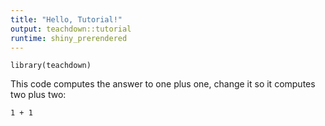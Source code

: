 ```yaml
---
title: "Hello, Tutorial!"
output: teachdown::tutorial
runtime: shiny_prerendered
---
```


```{r setup, include=FALSE}
library(teachdown)
```

This code computes the answer to one plus one, change it so it computes two plus two:

```{r addition, exercise=TRUE}
1 + 1
```